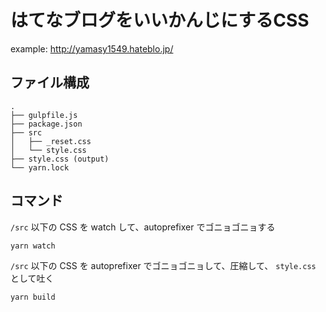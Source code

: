 # はてなブログをいいかんじにするCSS

example: http://yamasy1549.hateblo.jp/

## ファイル構成

```
.
├── gulpfile.js
├── package.json
├── src
│   ├── _reset.css
│   └── style.css
├── style.css (output)
└── yarn.lock
```

## コマンド

`/src` 以下の CSS を watch して、autoprefixer でゴニョゴニョする
```
yarn watch
```

`/src` 以下の CSS を autoprefixer でゴニョゴニョして、圧縮して、 `style.css` として吐く
```
yarn build
```
